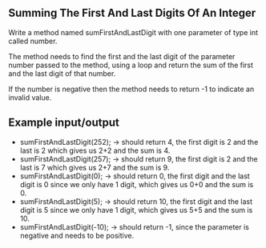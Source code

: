 ## Summing The First And Last Digits Of An Integer

Write a method named sumFirstAndLastDigit with one parameter of type int called number. 

The method needs to find the first and the last digit of the parameter number passed to the method, using a loop and return the sum of the first and the last digit of that number.

If the number is negative then the method needs to return -1 to indicate an invalid value.

## Example input/output
- sumFirstAndLastDigit(252); → should return 4, the first digit is 2 and the last is 2 which gives us 2+2 and the sum is 4.
- sumFirstAndLastDigit(257); → should return 9, the first digit is 2 and the last is 7 which gives us 2+7 and the sum is 9.
- sumFirstAndLastDigit(0); → should return 0, the first digit and the last digit is 0 since we only have 1 digit, which gives us 0+0 and the sum is 0.
- sumFirstAndLastDigit(5); → should return 10, the first digit and the last digit is 5 since we only have 1 digit, which gives us 5+5 and the sum is 10.
- sumFirstAndLastDigit(-10); → should return -1, since the parameter is negative and needs to be positive.

